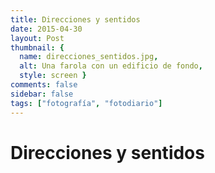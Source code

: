 ```yaml
---
title: Direcciones y sentidos
date: 2015-04-30
layout: Post
thumbnail: {
  name: direcciones_sentidos.jpg, 
  alt: Una farola con un edificio de fondo, 
  style: screen }
comments: false
sidebar: false
tags: ["fotografía", "fotodiario"]
---
```


# Direcciones y sentidos

<Photo name="direcciones_sentidos.jpg" :breakpoints="['sm']" alt="Una farola con un edificio de fondo" />

